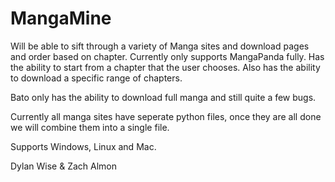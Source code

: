 # MangaMine
Will be able to sift through a variety of Manga sites and download pages and order based on chapter. Currently 
only supports MangaPanda fully. Has the ability to start from a chapter that the user chooses. Also has the ability
to download a specific range of chapters.

Bato only has the ability to download full manga and still quite a few bugs.

Currently all manga sites have seperate python files, once they are all done we will combine them into a single file.

Supports Windows, Linux and Mac.

Dylan Wise & Zach Almon
